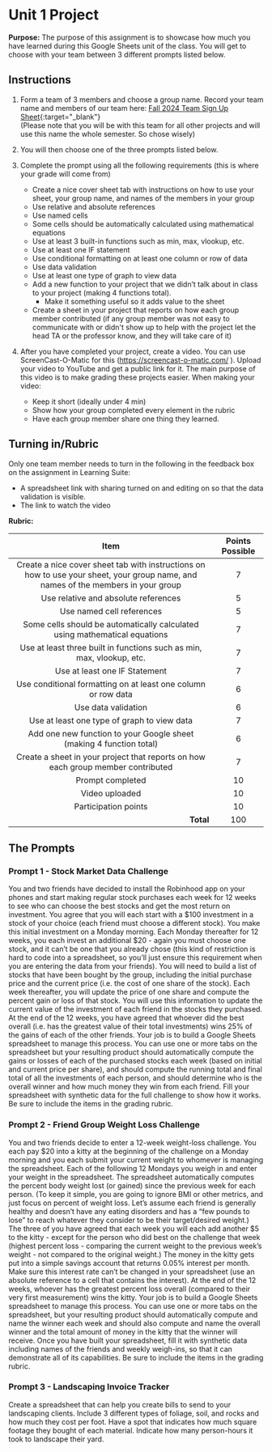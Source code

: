 #  Unit 1 Project

**Purpose:** The purpose of this assignment is to showcase how much you have learned during this Google Sheets unit of the class. You will get to choose with your team between 3 different prompts listed below.

## Instructions
1. Form a team of 3 members and choose a group name. Record your team name and members of our team here: 
       [Fall 2024 Team Sign Up Sheet](https://docs.google.com/spreadsheets/d/1M5wcMbjZQoYJGmpG7rlZ5Y9DnLdN6QDcRKndbbrm2-U/edit?gid=2018473579#gid=2018473579){:target="_blank"}
</br>(Please note that you will be with this team for all other projects and will use this name the whole semester. So chose wisely)

2. You will then choose one of the three prompts listed below.

3. Complete the prompt using all the following requirements (this is where your grade will come from)

   - Create a nice cover sheet tab with instructions on how to use your sheet, your group name, and names of the members in your group
   - Use relative and absolute references
   - Use named cells
   - Some cells should be automatically calculated using mathematical equations
   - Use at least 3 built-in functions such as min, max, vlookup, etc.
   - Use at least one IF statement
   - Use conditional formatting on at least one column or row of data
   - Use data validation
   - Use at least one type of graph to view data
   - Add a new function to your project that we didn’t talk about in class to your project  (making 4 functions total).
        - Make it something useful so it adds value to the sheet
   - Create a sheet in your project that reports on how each group member contributed (if any group member was not easy to communicate with or didn't show up to help with the project let the head TA or the professor know, and they will take care of it)

4. After you have completed your project, create a video. You can use ScreenCast-O-Matic for this (https://screencast-o-matic.com/ ). Upload your video to YouTube and get a public link for it.  The main purpose of this video is to make grading these projects easier. When making your video:
   - Keep it short (ideally under 4 min)
   - Show how your group completed every element in the rubric
   - Have each group member share one thing they learned. 

## Turning in/Rubric
Only one team member needs to turn in the following in the feedback box on the assignment in Learning Suite:
   - A spreadsheet link with sharing turned on and editing on so that the data validation is visible.
   - The link to watch the video

**Rubric:**

|                                                               Item                                                                | Points Possible |
|:---------------------------------------------------------------------------------------------------------------------------------:|:---------------:|
| Create a nice cover sheet tab with instructions on how to use your sheet, your group name, and names of the members in your group |        7        |
|                                               Use relative and absolute references                                                |        5        |
|                                                     Use named cell references                                                     |        5        |
|                            Some cells should be automatically calculated using mathematical equations                             |        7        |
|                               Use at least three built in functions such as min, max, vlookup, etc.                               |        7        |
|                                                   Use at least one IF Statement                                                   |        7        |
|                                   Use conditional formatting on at least one column or row data                                   |        6        |
|                                                        Use data validation                                                        |        6        |
|                                            Use at least one type of graph to view data                                            |        7        |
|                                Add one new function to your Google sheet (making 4 function total)                                |        6        |
|                         Create a sheet in your project that reports on how each group member contributed                          |        7        |
|                                                         Prompt completed                                                          |       10        |
|                                                          Video uploaded                                                           |       10        |
|                                                       Participation points                                                        |       10        |
|                                          <div style="text-align: right">**Total**</div>                                           |       100       |


## The Prompts
### Prompt 1 - Stock Market Data Challenge
You and two friends have decided to install the Robinhood app on your phones and start making regular stock purchases each week for 12 weeks to see who can choose the best stocks and get the most return on investment. You agree that you will each start with a $100 investment in a stock of your choice (each friend must choose a different stock). You make this initial investment on a Monday morning. Each Monday thereafter for 12 weeks, you each invest an additional $20 - again you must choose one stock, and it can’t be one that you already chose (this kind of restriction is hard to code into a spreadsheet, so you’ll just ensure this requirement when you are entering the data from your friends).  You will need to build a list of stocks that have been bought by the group, including the initial purchase price and the current price (i.e. the cost of one share of the stock). Each week thereafter, you will update the price of one share and compute the percent gain or loss of that stock. You will use this information to update the current value of the investment of each friend in the stocks they purchased. At the end of the 12 weeks, you have agreed that whoever did the best overall (i.e. has the greatest value of their total investments) wins 25% of the gains of each of the other friends. Your job is to build a Google Sheets spreadsheet to manage this process. You can use one or more tabs on the spreadsheet but your resulting product should automatically compute the gains or losses of each of the purchased stocks each week (based on initial and current price per share), and should compute the running total and final total of all the investments of each person, and should determine who is the overall winner and how much money they win from each friend. Fill your spreadsheet with synthetic data for the full challenge to show how it works. Be sure to include the items in the grading rubric.

### Prompt 2 - Friend Group Weight Loss Challenge
You and two friends decide to enter a 12-week weight-loss challenge. You each pay $20 into a kitty at the beginning of the challenge on a Monday morning and you each submit your current weight to whomever is managing the spreadsheet.  Each of the following 12 Mondays you weigh in and enter your weight in the spreadsheet. The spreadsheet automatically computes the percent body weight lost (or gained) since the previous week for each person. (To keep it simple, you are going to ignore BMI or other metrics, and just focus on percent of weight loss. Let’s assume each friend is generally healthy and doesn’t have any eating disorders and has a “few pounds to lose” to reach whatever they consider to be their target/desired weight.)  The three of you have agreed that each week you will each add another $5 to the kitty - except for the person who did best on the challenge that week (highest percent loss - comparing the current weight to the previous week’s weight - not compared to the original weight.) The money in the kitty gets put into a simple savings account that returns 0.05% interest per month. Make sure this interest rate can’t be changed in your spreadsheet (use an absolute reference to a cell that contains the interest). At the end of the 12 weeks, whoever has the greatest percent loss overall (compared to their very first measurement) wins the kitty. Your job is to build a Google Sheets spreadsheet to manage this process. You can use one or more tabs on the spreadsheet, but your resulting product should automatically compute and name the winner each week and should also compute and name the overall winner and the total amount of money in the kitty that the winner will receive. Once you have built your spreadsheet, fill it with synthetic data including names of the friends and weekly weigh-ins, so that it can demonstrate all of its capabilities. Be sure to include the items in the grading rubric. 

### Prompt 3 - Landscaping Invoice Tracker
Create a spreadsheet that can help you create bills to send to your landscaping clients. Include 3 different types of foliage, soil, and rocks and how much they cost per foot. Have a spot that indicates how much square footage they bought of each material. Indicate how many person-hours it took to landscape their yard. 
